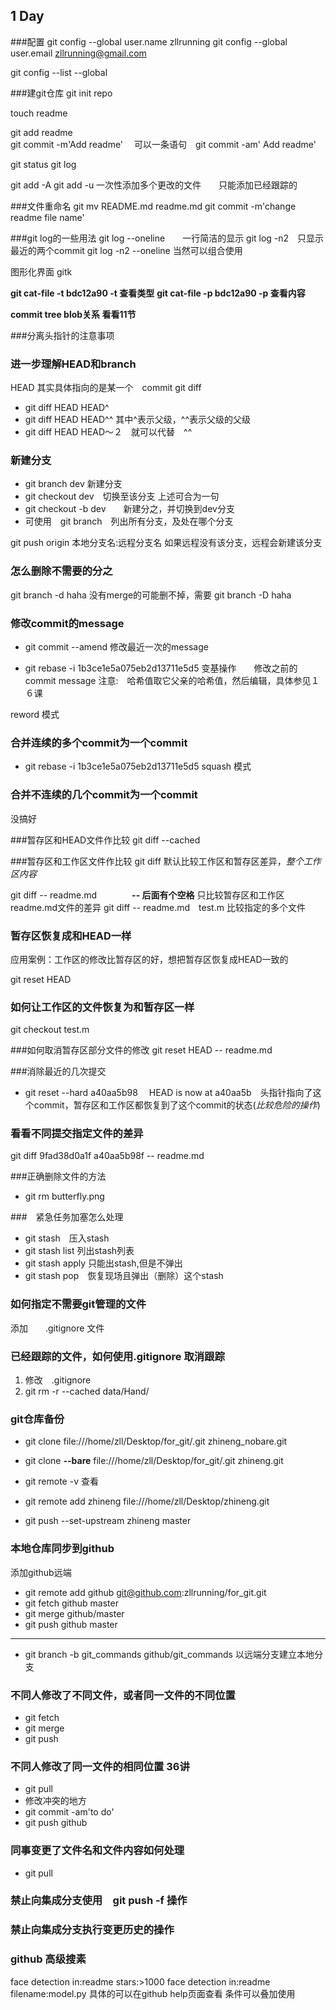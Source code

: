 ## 1 Day

###配置
git config --global user.name zllrunning
git config --global user.email zllrunning@gmail.com

git config --list --global

###建git仓库
git init repo

touch readme

git add readme   
git commit -m'Add readme'　
可以一条语句　git commit -am' Add readme'

git status
git log


git add -A
git add -u 一次性添加多个更改的文件　　只能添加已经跟踪的

###文件重命名
git mv README.md readme.md
git commit -m'change readme file name'

###git log的一些用法
git log --oneline　　一行简洁的显示
git log -n2　只显示最近的两个commit
git log -n2 --oneline 当然可以组合使用

图形化界面
gitk



**git cat-file -t bdc12a90      -t 查看类型**
**git cat-file -p bdc12a90      -p 查看内容**


**commit tree blob关系  看看11节**


###分离头指针的注意事项



### 进一步理解HEAD和branch

HEAD 其实具体指向的是某一个　commit
git diff 
- git diff HEAD HEAD^
- git diff HEAD HEAD^^   其中^表示父级，^^表示父级的父级
- git diff HEAD HEAD～２　就可以代替　^^

### 新建分支
- git branch dev 新建分支
- git checkout dev　切换至该分支
上述可合为一句
- git checkout -b dev　　新建分之，并切换到dev分支
- 可使用　git branch　列出所有分支，及处在哪个分支


git push origin 本地分支名:远程分支名
如果远程没有该分支，远程会新建该分支

### 怎么删除不需要的分之

git branch -d haha
没有merge的可能删不掉，需要
git branch -D haha

### 修改commit的message
- git commit --amend
修改最近一次的message

- git rebase -i 1b3ce1e5a075eb2d13711e5d5
变基操作　　修改之前的commit message 
注意:　哈希值取它父亲的哈希值，然后编辑，具体参见１６课

reword 模式
### 合并连续的多个commit为一个commit
- git rebase -i 1b3ce1e5a075eb2d13711e5d5
squash 模式

### 合并不连续的几个commit为一个commit
没搞好

###暂存区和HEAD文件作比较
git diff --cached

###暂存区和工作区文件作比较
git diff
默认比较工作区和暂存区差异，*整个工作区内容*

git diff -- readme.md　　　　**-- 后面有个空格**
只比较暂存区和工作区readme.md文件的差异
git diff -- readme.md　test.m 比较指定的多个文件

### 暂存区恢复成和HEAD一样
应用案例：工作区的修改比暂存区的好，想把暂存区恢复成HEAD一致的

git reset HEAD

### 如何让工作区的文件恢复为和暂存区一样

git checkout test.m

###如何取消暂存区部分文件的修改
git reset HEAD -- readme.md

###消除最近的几次提交

- git reset --hard a40aa5b98　
HEAD is now at a40aa5b　头指针指向了这个commit，暂存区和工作区都恢复到了这个commit的状态(*比较危险的操作*)

### 看看不同提交指定文件的差异
git diff 9fad38d0a1f a40aa5b98f -- readme.md

###正确删除文件的方法
- git rm butterfly.png

###　紧急任务加塞怎么处理
- git stash　压入stash
- git stash list 列出stash列表
- git stash apply 只能出stash,但是不弹出
- git stash pop　恢复现场且弹出（删除）这个stash


### 如何指定不需要git管理的文件
添加　　.gitignore  文件

### 已经跟踪的文件，如何使用.gitignore 取消跟踪
1. 修改　.gitignore 
2. git rm -r --cached data/Hand/

### git仓库备份
- git clone  file:///home/zll/Desktop/for_git/.git zhineng_nobare.git
- git clone **--bare** file:///home/zll/Desktop/for_git/.git zhineng.git

- git remote -v 查看
- git remote add zhineng file:///home/zll/Desktop/zhineng.git
- git push --set-upstream zhineng master



### 本地仓库同步到github
添加github远端

- git remote add github git@github.com:zllrunning/for_git.git
- git fetch github master
- git merge github/master
- git push github master
---
- git branch -b git_commands github/git_commands 
以远端分支建立本地分支

### 不同人修改了不同文件，或者同一文件的不同位置
- git fetch 
- git merge
- git push

### 不同人修改了同一文件的相同位置 36讲
- git pull 
- 修改冲突的地方
- git commit -am'to do'
- git push github

### 同事变更了文件名和文件内容如何处理
- git pull

### 禁止向集成分支使用　git push -f 操作
### 禁止向集成分支执行变更历史的操作


### github 高级搜素
face detection in:readme stars:>1000
face detection in:readme filename:model.py
具体的可以在github help页面查看
条件可以叠加使用
















